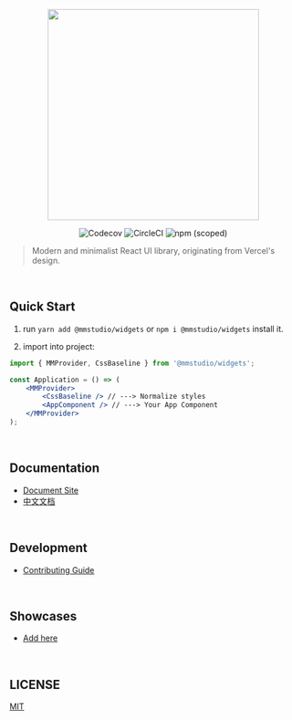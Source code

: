 <p align="center" height="370">
<img align="center" height="370" src="https://user-images.githubusercontent.com/11304944/91128466-dfc96c00-e6da-11ea-8b03-a96e6b98667d.png">
</p>

<p align="center">
<img alt="Codecov" src="https://img.shields.io/codecov/c/github/taoqf/widgets?style=for-the-badge&labelColor=000000">
<img alt="CircleCI" src="https://img.shields.io/circleci/build/github/taoqf/widgets?style=for-the-badge&labelColor=000000">
<img alt="npm (scoped)" src="https://img.shields.io/npm/v/@mmstudio/widgets?style=for-the-badge&labelColor=000000">
</p>

> Modern and minimalist React UI library, originating from Vercel's design.

<br/>

## Quick Start

1. run `yarn add @mmstudio/widgets` or `npm i @mmstudio/widgets` install it.

2. import into project:

```jsx
import { MMProvider, CssBaseline } from '@mmstudio/widgets';

const Application = () => (
	<MMProvider>
		<CssBaseline /> // ---> Normalize styles
		<AppComponent /> // ---> Your App Component
	</MMProvider>
);
```

<br/>

## Documentation

- [Document Site](https://vercel.com/taoqf/widgets)
- [中文文档](https://vercel.com/taoqf/widgets/zh-cn)

<br/>

## Development

- [Contributing Guide](https://github.com/taoqf/widgets/blob/master/.github/CONTRIBUTING.md)

<br/>

## Showcases

- [Add here](https://github.com/taoqf/widgets/issues/new)

<br/>

## LICENSE

[MIT](./LICENSE)
